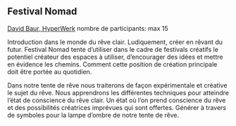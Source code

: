 ## Festival Nomad

[David Baur, HyperWerk](http://gemeinschaft.hyperwerk.ch/david-baur/)
nombre de participants: max 15

Introduction dans le monde du rêve clair. Ludiquement, créer en rêvant du futur. Festival Nomad tente d’utiliser dans le cadre de festivals créatifs le potentiel créateur des espaces à utiliser, d’encourager des idées et mettre en évidence les chemins. Comment cette position de création principale doit être portée au quotidien. 

Dans notre tente de rêve nous traiterons de façon expérimentale et créative le sujet du rêve. Nous apprendrons les différentes techniques pour atteindre l’état de conscience du rêve clair. Un état où l’on prend conscience du rêve et des possibilités créatrices imprévues qui sont offertes. Générer à travers de symboles pour la lampe d’ombre de notre tente de rêve.